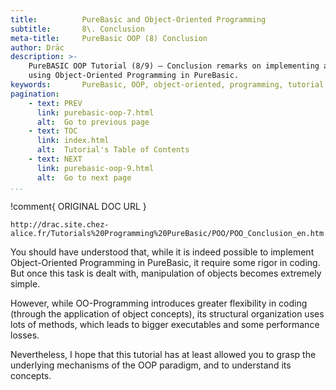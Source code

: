 ```yaml
---
title:          PureBasic and Object-Oriented Programming
subtitle:       8\. Conclusion
meta-title:     PureBasic OOP (8) Conclusion
author: Dräc
description: >-
    PureBASIC OOP Tutorial (8/9) — Conclusion remarks on implementing and
    using Object-Oriented Programming in PureBasic.
keywords:       PureBasic, OOP, object-oriented, programming, tutorial
pagination:
    - text: PREV
      link: purebasic-oop-7.html
      alt:  Go to previous page
    - text: TOC
      link: index.html
      alt:  Tutorial's Table of Contents 
    - text: NEXT
      link: purebasic-oop-9.html
      alt:  Go to next page
...
```


!comment{   ORIGINAL DOC URL   }
~~~~~~~~~~~~~~~~~~~~~~~~~~~~~~~~~~~~~~~~~~~~~~~~~~~~~~~~~~~~~~~~~~~~~~~~
http://drac.site.chez-alice.fr/Tutorials%20Programming%20PureBasic/POO/POO_Conclusion_en.htm
~~~~~~~~~~~~~~~~~~~~~~~~~~~~~~~~~~~~~~~~~~~~~~~~~~~~~~~~~~~~~~~~~~~~~~~~


You should have understood that, while it is indeed possible to implement Object-Oriented Programming in PureBasic, it require some rigor in coding.
But once this task is dealt with, manipulation of objects becomes extremely simple.

However, while OO-Programming introduces greater flexibility in coding (through the application of object concepts), its structural organization uses lots of methods, which leads to bigger executables and some performance losses.

Nevertheless, I hope that this tutorial has at least allowed you to grasp the underlying mechanisms of the OOP paradigm, and to understand its concepts.

